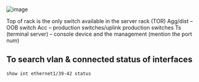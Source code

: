 ![image](https://github.com/sajithten/Gnoc/assets/110303586/bb917666-3f1a-467d-9c81-63cdd3ff6513)

Top of rack is the only switch available in the server rack (TOR)
Agg/dist – OOB switch 
Acc – production switches/uplink production switches
Ts (terminal server) – console device and the management (mention the port num)



## To search vlan & connected status of interfaces
```
show int ethernet1/39-42 status

```

